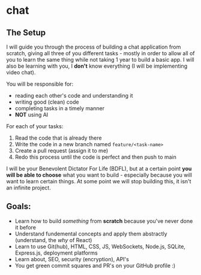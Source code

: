 # chat

## The Setup
I will guide you through the process of building a chat application from scratch, giving all three of you different tasks - mostly in order to allow all of you to learn the same thing while not taking 1 year to build a basic app. I will also be learning with you, I **don't** know everything (I will be implementing video chat).

You will be responsible for:
- reading each other's code and understanding it
- writing good (clean) code
- completing tasks in a timely manner
-  **NOT** using AI

For each of your tasks:
1. Read the code that is already there
2. Write the code in a new branch named `feature/<task-name>`
3. Create a pull request (assign it to me)
4. Redo this process until the code is perfect and then push to main

I will be your Benevolent Dictator For Life (BDFL), but at a certain point **you will be able to choose** what you want to build - especially because you will want to learn certain things. At some point we will stop building this, it isn't an infinite project.

## Goals:
- Learn how to build *something* from **scratch** because you've never done it before
- Understand fundemental concepts and apply them abstractly (understand, the *why* of React)
- Learn to use Git(hub), HTML, CSS, JS, WebSockets, Node.js, SQLite, Express.js,  deployment platforms
- Learn about, SEO, security (encryption), API's
- You get green commit squares and PR's on your GitHub profile :)


